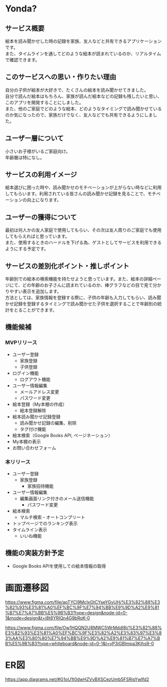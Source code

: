 # Yonda?

## サービス概要
絵本を読み聞かせした時の記録を家族、友人などと共有できるアプリケーションです。<br>
また、タイムラインを通してどのような絵本が読まれているのか、リアルタイムで確認できます。

## このサービスへの思い・作りたい理由
自分の子供が絵本が大好きで、たくさんの絵本を読み聞かせてきました。<br>
自分で読んだ絵本はもちろん、家族が読んだ絵本などの記録も残したいと思い、
このアプリを開発することにしました。<br>
また、他のご家庭でどのような絵本、どのようなタイミングで読み聞かせているのか気になったので、家族だけでなく、友人などでも共有できるようにしました。

## ユーザー層について

小さいお子様がいるご家庭向け。<br>
年齢層は特になし。

## サービスの利用イメージ

絵本選びに困った時や、読み聞かせのモチベーションが上がらない時などに利用してもらいます。利用されている皆さんの読み聞かせ記録を見ることで、モチベーションの向上になります。

## ユーザーの獲得について

最初は何人かの友人家庭で使用してもらい、その次は友人周りのご家庭でも使用してもらえればと思っています。<br>
また、使用するときのハードルを下げる為、ゲストとしてサービスを利用できるようにする予定です。

## サービスの差別化ポイント・推しポイント

年齢別での絵本の検索機能を持たせようと思っています。また、絵本の詳細ページにて、どの年齢のお子さんに読まれているのか、棒グラフなどの目で見て分かりやすい表示を追加します。<br>
方法としては、家族情報を登録する際に、子供の年齢も入力してもらい、読み聞かせ記録を登録するタイミングで読み聞かせた子供を選択することで年齢別の統計をとることができます。

## 機能候補
### MVPリリース
- ユーザー登録
  - 家族登録
  - 子供登録
- ログイン機能
  - ログアウト機能
- ユーザー情報編集
  - メールアドレス変更
  - パスワード変更
- 絵本登録（My本棚の作成）
  - 絵本登録解除
- 絵本読み聞かせ記録登録
  - 読み聞かせ記録の編集、削除
  - タグ付け機能
- 絵本検索（Google Books API, ページネーション）
- My本棚の表示
- お問い合わせフォーム

### 本リリース
- ユーザー登録
  - 家族登録
    - 家族招待機能
- ユーザー情報編集
  - 編集画面リンク付きのメール送信機能
    - パスワード変更
- 絵本検索
  - マルチ検索・オートコンプリート
- トップページでのランキング表示
- タイムライン表示
  - いいね機能

## 機能の実装方針予定
- Google Books APIを使用しての絵本情報の取得

# 画面遷移図
https://www.figma.com/file/apTYCl9McIxGtCYseYGyUH/%E3%82%88%E3%82%93%E3%81%A0%EF%BC%9F%E7%94%BB%E9%9D%A2%E9%81%B7%E7%A7%BB%E5%9B%B3?type=design&node-id=0-1&mode=design&t=i8t8YRIQn4G9bRoK-0

https://www.figma.com/file/Ow1HQQN2U8MWC5WrMddI8j/%E3%82%88%E3%82%93%E3%81%A0%EF%BC%9F%E3%82%A2%E3%83%97%E3%83%AA%E3%80%80%E7%94%BB%E9%9D%A2%E9%81%B7%E7%A7%BB%E5%9B%B3?type=whiteboard&node-id=0-1&t=yP3iGBImpa3Kjhs9-0

# ER図
https://app.diagrams.net/#G1oU1t0dwHZVyBXSCezUmb5FSRisYwlfd2
